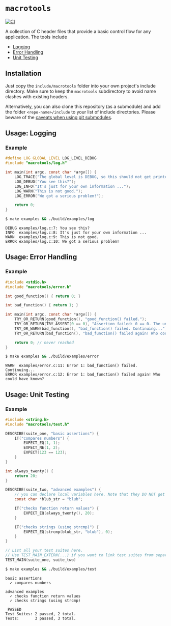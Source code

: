 # `macrotools`

[![CI](https://github.com/amonbenson/macrotools/actions/workflows/ci.yml/badge.svg)](https://github.com/amonbenson/macrotools/actions/workflows/ci.yml)

A collection of C header files that provide a basic control flow for any application. The tools include
- [Logging](#usage-logging)
- [Error Handling](#usage-error-handling)
- [Unit Testing](#usage-unit-testing)

## Installation

Just copy the `include/macrotools` folder into your own project's include directory. Make sure to keep the `macrotools` subdirectory to avoid name clashes with existing headers.

Alternatively, you can also clone this repository (as a submodule) and add the folder `<repo-name>/include` to your list of include directories. Please beware of the [caveats when using git submodules](https://blog.timhutt.co.uk/against-submodules/).

## Usage: Logging

### Example

```c
#define LOG_GLOBAL_LEVEL LOG_LEVEL_DEBUG
#include "macrotools/log.h"

int main(int argc, const char *argv[]) {
    LOG_TRACE("The global level is DEBUG, so this should not get printed.");
    LOG_DEBUG("You see this?");
    LOG_INFO("It's just for your own information ...");
    LOG_WARN("This is not good.");
    LOG_ERROR("We got a serious problem!");

    return 0;
}
```

```bash
$ make examples && ./build/examples/log
```

```console
DEBUG examples/log.c:7: You see this?
INFO  examples/log.c:8: It's just for your own information ...
WARN  examples/log.c:9: This is not good.
ERROR examples/log.c:10: We got a serious problem!
```

## Usage: Error Handling

### Example

```c
#include <stdio.h>
#include "macrotools/error.h"

int good_function() { return 0; }

int bad_function() { return 1; }

int main(int argc, const char *argv[]) {
    TRY_OR_RETURN(good_function(), "good_function() failed.");
    TRY_OR_RETURN(TRY_ASSERT(0 == 0), "Assertion failed: 0 == 0. The universe is broken.");
    TRY_OR_WARN(bad_function(), "bad_function() failed. Continuing...");
    TRY_OR_RETURN(bad_function(), "bad_function() failed again! Who could have known?");

    return 0; // never reached
}
```

```bash
$ make examples && ./build/examples/error
```

```console
WARN  examples/error.c:11: Error 1: bad_function() failed. Continuing...
ERROR examples/error.c:12: Error 1: bad_function() failed again! Who could have known?
```

## Usage: Unit Testing

### Example

```c
#include <string.h>
#include "macrotools/test.h"

DESCRIBE(suite_one, "basic assertions") {
    IT("compares numbers") {
        EXPECT_EQ(1, 1);
        EXPECT_NE(1, 2);
        EXPECT(123 == 123);
    }
}

int always_twenty() {
    return 20;
}

DESCRIBE(suite_two, "advanced examples") {
    // you can declare local variables here. Note that they DO NOT get reset after each test run.
    const char *blub_str = "blub";

    IT("checks function return values") {
        EXPECT_EQ(always_twenty(), 20);
    }

    IT("checks strings (using strcmp)") {
        EXPECT_EQ(strcmp(blub_str, "blub"), 0);
    }
}

// List all your test suites here.
// Use TEST_MAIN_EXTERN(...) if you want to link test suites from separate c files.
TEST_MAIN(suite_one, suite_two)
```

```bash
$ make examples && ./build/examples/test
```

```console
basic assertions
  ✓ compares numbers

advanced examples
  ✓ checks function return values
  ✓ checks strings (using strcmp)

 PASSED 
Test Suites: 2 passed, 2 total.
Tests:       3 passed, 3 total.
```
